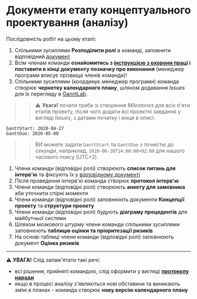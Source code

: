 # Документи етапу концептуального проектування (аналізу)

Послідовність робіт на цьому етапі:

1. Спільними зусиллями **Розподілити ролі** в команді, заповнити відповідний [документ](/docs/1.Envisioning/0.%20team.md)
2. Всім членам команди **ознайомитись з [інструкцією з охорони праці](/docs/1.Envisioning/1.%20safety.md) і поставити в кінці документу позначку про виконання** (менеджер програми вписує прізвища членів команди)!
3. Спільними зусиллями (координує менеджер програми) команда створює **чернетку календарного плану**, шляхом додавання *Issues* для їх перегляду в [GanntLab](https://app.ganttlab.com/).

>>:warning: **Увага!** почати треба зі створення *Milestones* для всіх п'яти етапів проекту, після чого додати всі проектні завдання у вигляді *Issues*, з датами початку і кінця в описі:
```
GanttStart: 2020-04-27
GanttDue: 2020-05-08
```
>>ВИ можете задати `GanttStart` та `GanttDue` *з точністю до секунди*, наприклад, `2020-06-20T14:00:00+02:00` для нашого часового поясу (UTC+2).

1. Члени команди (відповідні ролі) створюють **список питань для інтерв'ю** та фіксують їх у [відповідному документі](/docs/1.Envisioning/other/Список%20питань%20(інтерв'ю).md)
2. Після проведення інтерв'ю команда створює **протокол інтерв'ю**
3. Члени команди (відповідні ролі) створюють **анкету для замовника** аби уточнити спірні моменти
4. Члени команди (відповідні ролі) заповнюють документи **Концепції проекту** та **структури проекту**
5. Члени команди (відповідні ролі) будують **діаграму прецедентів** для майбутньої системи
6.  Шляхом *мозкового штурму* члени команди спільними зусиллями заповнюють **таблицю оцінки та пріоритезації ризиків**
7.  На основі таблиці члени команди (відповідні ролі) заповнюють документ **Оцінка ризиків**

---

:warning: **УВАГА!**
Слід запам'ятати такі речі:
* всі рішення, прийняті командою, слід оформити у вигляді **[протоколу наради](/docs/1.Envisioning/other/%D0%91%D0%BB%D0%B0%D0%BD%D0%BA%20%D0%BF%D1%80%D0%BE%D1%82%D0%BE%D0%BA%D0%BE%D0%BB%D1%83%20%D0%BD%D0%B0%D1%80%D0%B0%D0%B4%D0%B8.md)**  
* якщо в процесі аналізу з'являються нові обставини та виникають зміні в планах - команда створює **нову версію календарного плану**
